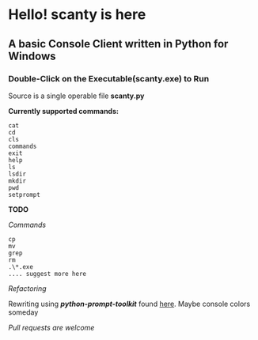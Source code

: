 # Hello! scanty is here
## A basic Console Client written in Python for Windows
### Double-Click on the Executable(scanty.exe) to Run

Source is a single operable file **scanty.py** 

**Currently supported commands:**
```console
cat
cd
cls
commands
exit
help
ls
lsdir
mkdir
pwd
setprompt
```

**TODO**

*Commands*
```console
cp
mv
grep
rm
.\*.exe
.... suggest more here
```
*Refactoring*

Rewriting using ***python-prompt-toolkit*** found <a href="https://github.com/prompt-toolkit/python-prompt-toolkit">here</a>.
Maybe console colors someday

*Pull requests are welcome*
